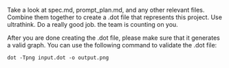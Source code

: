 Take a look at spec.md, prompt_plan.md, and any other relevant files. Combine them together to create a .dot file that represents this project. Use ultrathink. Do a really good job. the team is counting on you.

After you are done creating the .dot file, please make sure that it generates a valid graph. You can use the following command to validate the .dot file:

```
dot -Tpng input.dot -o output.png
```
